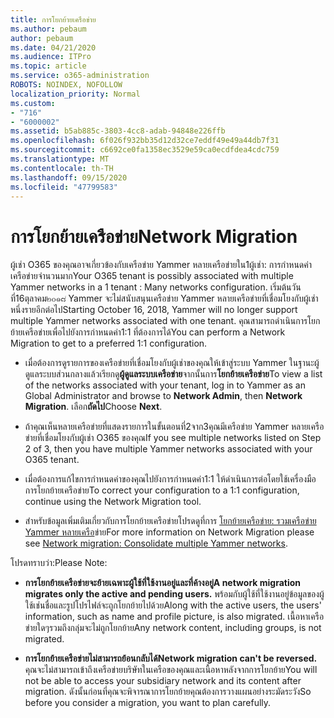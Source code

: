 ```yaml
---
title: การโยกย้ายเครือข่าย
ms.author: pebaum
author: pebaum
ms.date: 04/21/2020
ms.audience: ITPro
ms.topic: article
ms.service: o365-administration
ROBOTS: NOINDEX, NOFOLLOW
localization_priority: Normal
ms.custom:
- "716"
- "6000002"
ms.assetid: b5ab885c-3803-4cc8-adab-94848e226ffb
ms.openlocfilehash: 6f026f932bb35d12d32ce7eddf49e49a44db7f31
ms.sourcegitcommit: c6692ce0fa1358ec3529e59ca0ecdfdea4cdc759
ms.translationtype: MT
ms.contentlocale: th-TH
ms.lasthandoff: 09/15/2020
ms.locfileid: "47799583"
---
```

# <a name="network-migration"></a><span data-ttu-id="a5b57-102">การโยกย้ายเครือข่าย</span><span class="sxs-lookup"><span data-stu-id="a5b57-102">Network Migration</span></span>

<span data-ttu-id="a5b57-103">ผู้เช่า O365 ของคุณอาจเกี่ยวข้องกับเครือข่าย Yammer หลายเครือข่ายใน1ผู้เช่า: การกำหนดค่าเครือข่ายจำนวนมาก</span><span class="sxs-lookup"><span data-stu-id="a5b57-103">Your O365 tenant is possibly associated with multiple Yammer networks in a 1 tenant : Many networks configuration.</span></span> <span data-ttu-id="a5b57-104">เริ่มต้นวันที่16ตุลาคม๒๐๑๘ Yammer จะไม่สนับสนุนเครือข่าย Yammer หลายเครือข่ายที่เชื่อมโยงกับผู้เช่าหนึ่งรายอีกต่อไป</span><span class="sxs-lookup"><span data-stu-id="a5b57-104">Starting October 16, 2018, Yammer will no longer support multiple Yammer networks associated with one tenant.</span></span> <span data-ttu-id="a5b57-105">คุณสามารถดำเนินการโยกย้ายเครือข่ายเพื่อไปยังการกำหนดค่า1:1 ที่ต้องการได้</span><span class="sxs-lookup"><span data-stu-id="a5b57-105">You can perform a Network Migration to get to a preferred 1:1 configuration.</span></span>
  
- <span data-ttu-id="a5b57-106">เมื่อต้องการดูรายการของเครือข่ายที่เชื่อมโยงกับผู้เช่าของคุณให้เข้าสู่ระบบ Yammer ในฐานะผู้ดูแลระบบส่วนกลางแล้วเรียกดู**ผู้ดูแลระบบเครือข่าย**จากนั้นการ**โยกย้ายเครือข่าย**</span><span class="sxs-lookup"><span data-stu-id="a5b57-106">To view a list of the networks associated with your tenant, log in to Yammer as an Global Administrator and browse to **Network Admin**, then **Network Migration**.</span></span> <span data-ttu-id="a5b57-107">เลือก**ถัดไป**</span><span class="sxs-lookup"><span data-stu-id="a5b57-107">Choose **Next**.</span></span>

- <span data-ttu-id="a5b57-108">ถ้าคุณเห็นหลายเครือข่ายที่แสดงรายการในขั้นตอนที่2จาก3คุณมีเครือข่าย Yammer หลายเครือข่ายที่เชื่อมโยงกับผู้เช่า O365 ของคุณ</span><span class="sxs-lookup"><span data-stu-id="a5b57-108">If you see multiple networks listed on Step 2 of 3, then you have multiple Yammer networks associated with your O365 tenant.</span></span>

- <span data-ttu-id="a5b57-109">เมื่อต้องการแก้ไขการกำหนดค่าของคุณไปยังการกำหนดค่า1:1 ให้ดำเนินการต่อโดยใช้เครื่องมือการโยกย้ายเครือข่าย</span><span class="sxs-lookup"><span data-stu-id="a5b57-109">To correct your configuration to a 1:1 configuration, continue using the Network Migration tool.</span></span>

- <span data-ttu-id="a5b57-110">สำหรับข้อมูลเพิ่มเติมเกี่ยวกับการโยกย้ายเครือข่ายโปรดดูที่การ [โยกย้ายเครือข่าย: รวมเครือข่าย Yammer หลายเครือ](https://docs.microsoft.com/yammer/configure-your-yammer-network/consolidate-multiple-yammer-networks)ข่าย</span><span class="sxs-lookup"><span data-stu-id="a5b57-110">For more information on Network Migration please see [Network migration: Consolidate multiple Yammer networks](https://docs.microsoft.com/yammer/configure-your-yammer-network/consolidate-multiple-yammer-networks).</span></span>

<span data-ttu-id="a5b57-111">โปรดทราบว่า:</span><span class="sxs-lookup"><span data-stu-id="a5b57-111">Please Note:</span></span>
  
- <span data-ttu-id="a5b57-112">**การโยกย้ายเครือข่ายจะย้ายเฉพาะผู้ใช้ที่ใช้งานอยู่และที่ค้างอยู่**</span><span class="sxs-lookup"><span data-stu-id="a5b57-112">**A network migration migrates only the active and pending users.**</span></span> <span data-ttu-id="a5b57-113">พร้อมกับผู้ใช้ที่ใช้งานอยู่ข้อมูลของผู้ใช้เช่นชื่อและรูปโปรไฟล์จะถูกโยกย้ายไปด้วย</span><span class="sxs-lookup"><span data-stu-id="a5b57-113">Along with the active users, the users' information, such as name and profile picture, is also migrated.</span></span> <span data-ttu-id="a5b57-114">เนื้อหาเครือข่ายใดๆรวมถึงกลุ่มจะไม่ถูกโยกย้าย</span><span class="sxs-lookup"><span data-stu-id="a5b57-114">Any network content, including groups, is not migrated.</span></span>

- <span data-ttu-id="a5b57-115">**การโยกย้ายเครือข่ายไม่สามารถย้อนกลับได้**</span><span class="sxs-lookup"><span data-stu-id="a5b57-115">**Network migration can't be reversed.**</span></span> <span data-ttu-id="a5b57-116">คุณจะไม่สามารถเข้าถึงเครือข่ายบริษัทในเครือของคุณและเนื้อหาหลังจากการโยกย้าย</span><span class="sxs-lookup"><span data-stu-id="a5b57-116">You will not be able to access your subsidiary network and its content after migration.</span></span> <span data-ttu-id="a5b57-117">ดังนั้นก่อนที่คุณจะพิจารณาการโยกย้ายคุณต้องการวางแผนอย่างระมัดระวัง</span><span class="sxs-lookup"><span data-stu-id="a5b57-117">So before you consider a migration, you want to plan carefully.</span></span>
